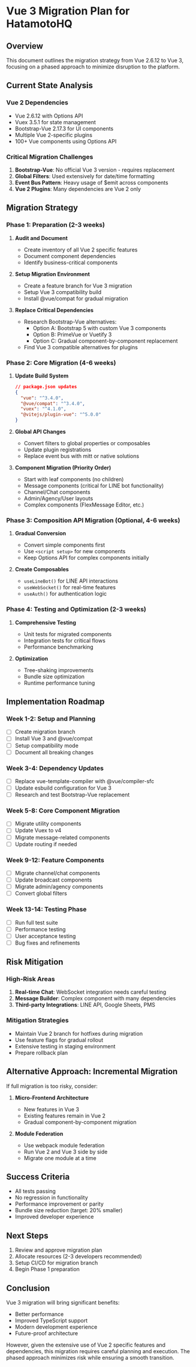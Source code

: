 # Vue 3 Migration Plan for HatamotoHQ

## Overview
This document outlines the migration strategy from Vue 2.6.12 to Vue 3, focusing on a phased approach to minimize disruption to the platform.

## Current State Analysis

### Vue 2 Dependencies
- Vue 2.6.12 with Options API
- Vuex 3.5.1 for state management
- Bootstrap-Vue 2.17.3 for UI components
- Multiple Vue 2-specific plugins
- 100+ Vue components using Options API

### Critical Migration Challenges
1. **Bootstrap-Vue**: No official Vue 3 version - requires replacement
2. **Global Filters**: Used extensively for date/time formatting
3. **Event Bus Pattern**: Heavy usage of $emit across components
4. **Vue 2 Plugins**: Many dependencies are Vue 2 only

## Migration Strategy

### Phase 1: Preparation (2-3 weeks)
1. **Audit and Document**
   - Create inventory of all Vue 2 specific features
   - Document component dependencies
   - Identify business-critical components

2. **Setup Migration Environment**
   - Create a feature branch for Vue 3 migration
   - Setup Vue 3 compatibility build
   - Install @vue/compat for gradual migration

3. **Replace Critical Dependencies**
   - Research Bootstrap-Vue alternatives:
     - Option A: Bootstrap 5 with custom Vue 3 components
     - Option B: PrimeVue or Vuetify 3
     - Option C: Gradual component-by-component replacement
   - Find Vue 3 compatible alternatives for plugins

### Phase 2: Core Migration (4-6 weeks)
1. **Update Build System**
   ```json
   // package.json updates
   {
     "vue": "^3.4.0",
     "@vue/compat": "^3.4.0",
     "vuex": "^4.1.0",
     "@vitejs/plugin-vue": "^5.0.0"
   }
   ```

2. **Global API Changes**
   - Convert filters to global properties or composables
   - Update plugin registrations
   - Replace event bus with mitt or native solutions

3. **Component Migration (Priority Order)**
   - Start with leaf components (no children)
   - Message components (critical for LINE bot functionality)
   - Channel/Chat components
   - Admin/Agency/User layouts
   - Complex components (FlexMessage Editor, etc.)

### Phase 3: Composition API Migration (Optional, 4-6 weeks)
1. **Gradual Conversion**
   - Convert simple components first
   - Use `<script setup>` for new components
   - Keep Options API for complex components initially

2. **Create Composables**
   - `useLineBot()` for LINE API interactions
   - `useWebSocket()` for real-time features
   - `useAuth()` for authentication logic

### Phase 4: Testing and Optimization (2-3 weeks)
1. **Comprehensive Testing**
   - Unit tests for migrated components
   - Integration tests for critical flows
   - Performance benchmarking

2. **Optimization**
   - Tree-shaking improvements
   - Bundle size optimization
   - Runtime performance tuning

## Implementation Roadmap

### Week 1-2: Setup and Planning
- [ ] Create migration branch
- [ ] Install Vue 3 and @vue/compat
- [ ] Setup compatibility mode
- [ ] Document all breaking changes

### Week 3-4: Dependency Updates
- [ ] Replace vue-template-compiler with @vue/compiler-sfc
- [ ] Update esbuild configuration for Vue 3
- [ ] Research and test Bootstrap-Vue replacement

### Week 5-8: Core Component Migration
- [ ] Migrate utility components
- [ ] Update Vuex to v4
- [ ] Migrate message-related components
- [ ] Update routing if needed

### Week 9-12: Feature Components
- [ ] Migrate channel/chat components
- [ ] Update broadcast components
- [ ] Migrate admin/agency components
- [ ] Convert global filters

### Week 13-14: Testing Phase
- [ ] Run full test suite
- [ ] Performance testing
- [ ] User acceptance testing
- [ ] Bug fixes and refinements

## Risk Mitigation

### High-Risk Areas
1. **Real-time Chat**: WebSocket integration needs careful testing
2. **Message Builder**: Complex component with many dependencies
3. **Third-party Integrations**: LINE API, Google Sheets, PMS

### Mitigation Strategies
- Maintain Vue 2 branch for hotfixes during migration
- Use feature flags for gradual rollout
- Extensive testing in staging environment
- Prepare rollback plan

## Alternative Approach: Incremental Migration

If full migration is too risky, consider:
1. **Micro-Frontend Architecture**
   - New features in Vue 3
   - Existing features remain in Vue 2
   - Gradual component-by-component migration

2. **Module Federation**
   - Use webpack module federation
   - Run Vue 2 and Vue 3 side by side
   - Migrate one module at a time

## Success Criteria

- All tests passing
- No regression in functionality
- Performance improvement or parity
- Bundle size reduction (target: 20% smaller)
- Improved developer experience

## Next Steps

1. Review and approve migration plan
2. Allocate resources (2-3 developers recommended)
3. Setup CI/CD for migration branch
4. Begin Phase 1 preparation

## Conclusion

Vue 3 migration will bring significant benefits:
- Better performance
- Improved TypeScript support
- Modern development experience
- Future-proof architecture

However, given the extensive use of Vue 2 specific features and dependencies, this migration requires careful planning and execution. The phased approach minimizes risk while ensuring a smooth transition.